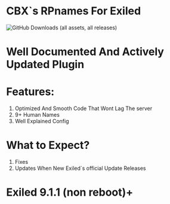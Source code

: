 # CBX`s RPnames For Exiled
![GitHub Downloads (all assets, all releases)](https://img.shields.io/github/downloads/CBXPL/CBX-RPNamesEXILED/total)
# Well Documented And Actively Updated Plugin

# Features:
1. Optimized And Smooth Code That Wont Lag The server
2. 9+ Human Names
3. Well Explained Config

# What to Expect?
1. Fixes
2. Updates When New Exiled`s official Update Releases

# Exiled 9.1.1 (non reboot)+
